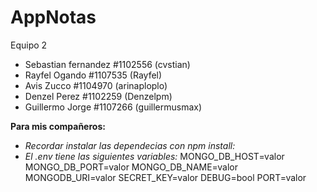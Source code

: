 # AppNotas
Equipo 2
- Sebastian fernandez #1102556 (cvstian)
- Rayfel Ogando #1107535 (Rayfel)
- Avis Zucco #1104970 (arinaploplo)
- Denzel Perez #1102259 (Denzelpm)
- Guillermo Jorge #1107266 (guillermusmax)

**Para mis compañeros:** 
- *Recordar instalar las dependecias con npm install:*
- *El .env tiene las siguientes variables:*
MONGO_DB_HOST=valor
MONGO_DB_PORT=valor
MONGO_DB_NAME=valor
MONGODB_URI=valor
SECRET_KEY=valor
DEBUG=bool
PORT=valor
